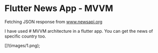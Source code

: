 # Flutter News App - MVVM

Fetching JSON response from www.newsapi.org

I have used # MVVM architecture in a flutter app. 
You can get the news of specific country too. 

[]!(images/1.png);
